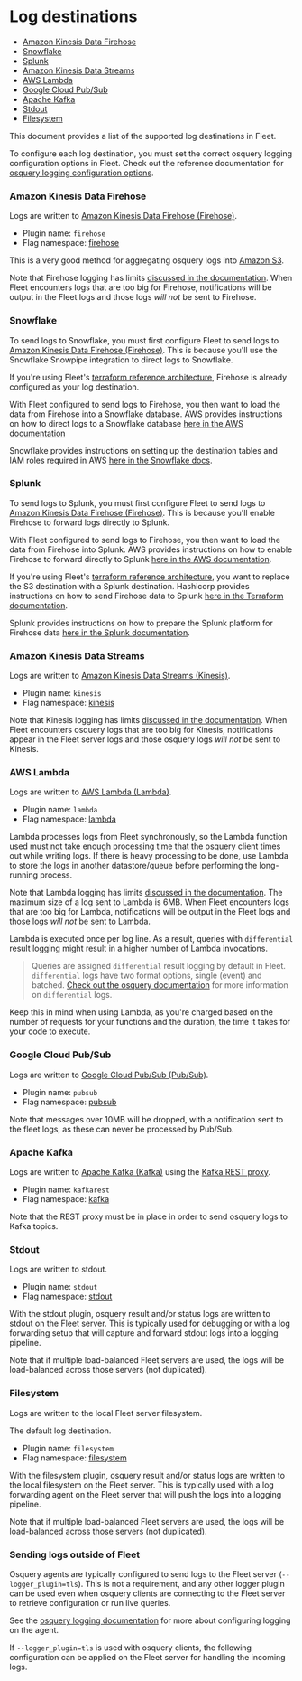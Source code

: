# Log destinations

- [Amazon Kinesis Data Firehose](#amazon-kinesis-data-firehose)
- [Snowflake](#snowflake)
- [Splunk](#splunk)
- [Amazon Kinesis Data Streams](#amazon-kinesis-data-streams)
- [AWS Lambda](#aws-lambda)
- [Google Cloud Pub/Sub](#google-cloud-pubsub)
- [Apache Kafka](#apache-kafka)
- [Stdout](#stdout)
- [Filesystem](#filesystem)

This document provides a list of the supported log destinations in Fleet.

To configure each log destination, you must set the correct osquery logging configuration options in Fleet. Check out the reference documentation for [osquery logging configuration options](../Deploying/Configuration.md#osquery-status-log-plugin).

### Amazon Kinesis Data Firehose

Logs are written to [Amazon Kinesis Data Firehose (Firehose)](https://aws.amazon.com/kinesis/data-firehose/).

- Plugin name: `firehose`
- Flag namespace: [firehose](../Deploying/Configuration.md#firehose)

This is a very good method for aggregating osquery logs into [Amazon S3](https://aws.amazon.com/s3/).

Note that Firehose logging has limits [discussed in the documentation](https://docs.aws.amazon.com/firehose/latest/dev/limits.html). When Fleet encounters logs that are too big for Firehose, notifications will be output in the Fleet logs and those logs _will not_ be sent to Firehose.

### Snowflake

To send logs to Snowflake, you must first configure Fleet to send logs to [Amazon Kinesis Data Firehose (Firehose)](#amazon-kinesis-data-firehose). This is because you'll use the Snowflake Snowpipe integration to direct logs to Snowflake.

If you're using Fleet's [terraform reference architecture](https://github.com/fleetdm/fleet/blob/main/infrastructure/dogfood/terraform/aws/firehose.tf), Firehose is already configured as your log destination.

With Fleet configured to send logs to Firehose, you then want to load the data from Firehose into a Snowflake database. AWS provides instructions on how to direct logs to a Snowflake database [here in the AWS documentation](https://docs.aws.amazon.com/prescriptive-guidance/latest/patterns/automate-data-stream-ingestion-into-a-snowflake-database-by-using-snowflake-snowpipe-amazon-s3-amazon-sns-and-amazon-kinesis-data-firehose.html)

Snowflake provides instructions on setting up the destination tables and IAM roles required in AWS [here in the Snowflake docs](https://docs.snowflake.com/en/user-guide/data-load-snowpipe-auto-s3.html#prerequisite-create-an-amazon-sns-topic-and-subscription).

### Splunk

To send logs to Splunk, you must first configure Fleet to send logs to [Amazon Kinesis Data Firehose (Firehose)](#amazon-kinesis-data-firehose). This is because you'll enable Firehose to forward logs directly to Splunk.

With Fleet configured to send logs to Firehose, you then want to load the data from Firehose into Splunk. AWS provides instructions on how to enable Firehose to forward directly to Splunk [here in the AWS documentation](https://docs.aws.amazon.com/firehose/latest/dev/create-destination.html#create-destination-splunk).

If you're using Fleet's [terraform reference architecture](https://github.com/fleetdm/fleet/blob/main/infrastructure/dogfood/terraform/aws), you want to replace the S3 destination with a Splunk destination. Hashicorp provides instructions on how to send Firehose data to Splunk [here in the Terraform documentation](https://registry.terraform.io/providers/hashicorp/aws/latest/docs/resources/kinesis_firehose_delivery_stream#splunk-destination).

Splunk provides instructions on how to prepare the Splunk platform for Firehose data [here in the Splunk documentation](https://docs.splunk.com/Documentation/AddOns/latest/Firehose/ConfigureFirehose).

### Amazon Kinesis Data Streams

Logs are written to [Amazon Kinesis Data Streams (Kinesis)](https://aws.amazon.com/kinesis/data-streams).

- Plugin name: `kinesis`
- Flag namespace: [kinesis](../Deploying/Configuration.md#kinesis)

Note that Kinesis logging has limits [discussed in the
documentation](https://docs.aws.amazon.com/kinesis/latest/dev/limits.html).
When Fleet encounters osquery logs that are too big for Kinesis, notifications appear
in the Fleet server logs and those osquery logs _will not_ be sent to Kinesis.

### AWS Lambda

Logs are written to [AWS Lambda (Lambda)](https://aws.amazon.com/lambda/).

- Plugin name: `lambda`
- Flag namespace: [lambda](../Deploying/Configuration.md#lambda)

Lambda processes logs from Fleet synchronously, so the Lambda function used must not take enough processing time that the osquery client times out while writing logs. If there is heavy processing to be done, use Lambda to store the logs in another datastore/queue before performing the long-running process.

Note that Lambda logging has limits [discussed in the
documentation](https://docs.aws.amazon.com/lambda/latest/dg/gettingstarted-limits.html). The maximum size of a log sent to Lambda is 6MB.
When Fleet encounters logs that are too big for Lambda, notifications will be
output in the Fleet logs and those logs _will not_ be sent to Lambda.

Lambda is executed once per log line. As a result, queries with `differential` result logging might result in a higher number of Lambda invocations.

> Queries are assigned `differential` result logging by default in Fleet. `differential` logs have two format options, single (event) and batched. [Check out the osquery documentation](https://osquery.readthedocs.io/en/stable/deployment/logging/#differential-logs) for more information on `differential` logs.

Keep this in mind when using Lambda, as you're charged based on the number of requests for your functions and the duration, the time it takes for your code to execute. 

### Google Cloud Pub/Sub

Logs are written to [Google Cloud Pub/Sub (Pub/Sub)](https://cloud.google.com/pubsub).

- Plugin name: `pubsub`
- Flag namespace: [pubsub](../Deploying/Configuration.md#pubsub)

Note that messages over 10MB will be dropped, with a notification sent to the fleet logs, as these can never be processed by Pub/Sub.

### Apache Kafka

Logs are written to [Apache Kafka (Kafka)](https://kafka.apache.org/) using the [Kafka REST proxy](https://github.com/confluentinc/kafka-rest).

- Plugin name: `kafkarest`
- Flag namespace: [kafka](../Deploying/Configuration.md#kafka)

Note that the REST proxy must be in place in order to send osquery logs to Kafka topics. 

### Stdout

Logs are written to stdout.

- Plugin name: `stdout`
- Flag namespace: [stdout](../Deploying/Configuration.md#stdout)

With the stdout plugin, osquery result and/or status logs are written to stdout
on the Fleet server. This is typically used for debugging or with a log
forwarding setup that will capture and forward stdout logs into a logging
pipeline. 

Note that if multiple load-balanced Fleet servers are used, the logs
will be load-balanced across those servers (not duplicated).

### Filesystem

Logs are written to the local Fleet server filesystem.

The default log destination.

- Plugin name: `filesystem`
- Flag namespace: [filesystem](../Deploying/Configuration.md#filesystem)

With the filesystem plugin, osquery result and/or status logs are written to the local filesystem on the Fleet server. This is typically used with a log forwarding agent on the Fleet server that will push the logs into a logging pipeline. 

Note that if multiple load-balanced Fleet servers are used, the logs will be load-balanced across those servers (not duplicated).

### Sending logs outside of Fleet

Osquery agents are typically configured to send logs to the Fleet server (`--logger_plugin=tls`). This is not a requirement, and any other logger plugin can be used even when osquery clients are connecting to the Fleet server to retrieve configuration or run live queries. 

See the [osquery logging documentation](https://osquery.readthedocs.io/en/stable/deployment/logging/) for more about configuring logging on the agent.

If `--logger_plugin=tls` is used with osquery clients, the following configuration can be applied on the Fleet server for handling the incoming logs.

<meta name="pageOrderInSection" value="600">